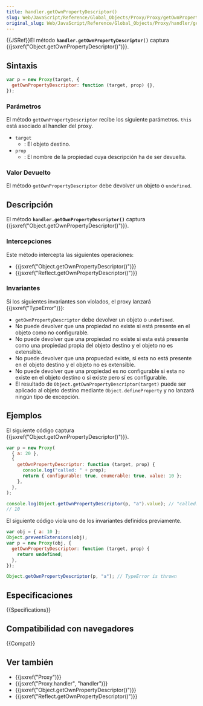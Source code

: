 ```yaml
---
title: handler.getOwnPropertyDescriptor()
slug: Web/JavaScript/Reference/Global_Objects/Proxy/Proxy/getOwnPropertyDescriptor
original_slug: Web/JavaScript/Reference/Global_Objects/Proxy/handler/getOwnPropertyDescriptor
---
```


{{JSRef}}El método **`handler.getOwnPropertyDescriptor()`** captura {{jsxref("Object.getOwnPropertyDescriptor()")}}.

## Sintaxis

```js
var p = new Proxy(target, {
  getOwnPropertyDescriptor: function (target, prop) {},
});
```

### Parámetros

El método `getOwnPropertyDescriptor` recibe los siguiente parámetros. `this` está asociado al handler del proxy.

- `target`
  - : El objeto destino.
- `prop`
  - : El nombre de la propiedad cuya descripción ha de ser devuelta.

### Valor Devuelto

El método `getOwnPropertyDescriptor` debe devolver un objeto o `undefined`.

## Descripción

El método **`handler.getOwnPropertyDescriptor()`** captura {{jsxref("Object.getOwnPropertyDescriptor()")}}.

### Intercepciones

Este método intercepta las siguientes operaciones:

- {{jsxref("Object.getOwnPropertyDescriptor()")}}
- {{jsxref("Reflect.getOwnPropertyDescriptor()")}}

### Invariantes

Si los siguientes invariantes son violados, el proxy lanzará {{jsxref("TypeError")}}:

- `getOwnPropertyDescriptor` debe devolver un objeto o `undefined`.
- No puede devolver que una propiedad no existe si está presente en el objeto como no configurable.
- No puede devolver que una propiedad no existe si esta está presente como una propiedad propia del objeto destino y el objeto no es extensible.
- No puede devolver que una propuedad existe, si esta no está presente en el objeto destino y el objeto no es extensible.
- No puede devolver que una propiedad es no configurable si esta no existe en el objeto destino o si existe pero sí es configurable.
- El resultado de `Object.getOwnPropertyDescriptor(target)` puede ser aplicado al objeto destino mediante `Object.defineProperty` y no lanzará ningún tipo de excepción.

## Ejemplos

El siguiente código captura {{jsxref("Object.getOwnPropertyDescriptor()")}}.

```js
var p = new Proxy(
  { a: 20 },
  {
    getOwnPropertyDescriptor: function (target, prop) {
      console.log("called: " + prop);
      return { configurable: true, enumerable: true, value: 10 };
    },
  },
);

console.log(Object.getOwnPropertyDescriptor(p, "a").value); // "called: a"
// 10
```

El siguiente código viola uno de los invariantes definidos previamente.

```js
var obj = { a: 10 };
Object.preventExtensions(obj);
var p = new Proxy(obj, {
  getOwnPropertyDescriptor: function (target, prop) {
    return undefined;
  },
});

Object.getOwnPropertyDescriptor(p, "a"); // TypeError is thrown
```

## Especificaciones

{{Specifications}}

## Compatibilidad con navegadores

{{Compat}}

## Ver también

- {{jsxref("Proxy")}}
- {{jsxref("Proxy.handler", "handler")}}
- {{jsxref("Object.getOwnPropertyDescriptor()")}}
- {{jsxref("Reflect.getOwnPropertyDescriptor()")}}
